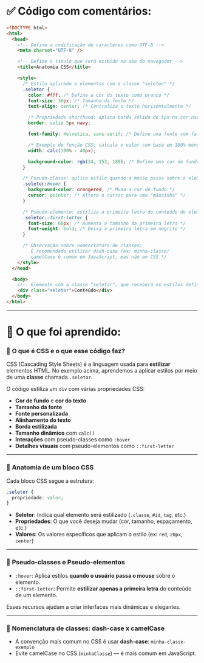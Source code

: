 # ✅ Código com comentários:

```html
<!DOCTYPE html>
<html>
  <head>
    <!-- Define a codificação de caracteres como UTF-8 -->
    <meta charset="UTF-8" />

    <!-- Define o título que será exibido na aba do navegador -->
    <title>Anatomia CSS</title>

    <style>
      /* Estilo aplicado a elementos com a classe "seletor" */
      .seletor {
        color: #fff; /* Define a cor do texto como branco */
        font-size: 30px; /* Tamanho da fonte */
        text-align: center; /* Centraliza o texto horizontalmente */

        /* Propriedade shorthand: aplica borda sólida de 5px na cor navy */
        border: solid 5px navy;

        font-family: Helvetica, sans-serif; /* Define uma fonte com fallback */

        /* Exemplo de função CSS: calcula o valor com base em 100% menos 40px */
        width: calc(100% - 40px);

        background-color: rgb(34, 153, 189); /* Define uma cor de fundo com valores RGB */
      }

      /* Pseudo-classe: aplica estilo quando o mouse passa sobre o elemento */
      .seletor:hover {
        background-color: orangered; /* Muda a cor de fundo */
        cursor: pointer; /* Altera o cursor para uma "mãozinha" */
      }

      /* Pseudo-elemento: estiliza a primeira letra do conteúdo do elemento */
      .seletor::first-letter {
        font-size: 60px; /* Aumenta o tamanho da primeira letra */
        font-weight: bold; /* Deixa a primeira letra em negrito */
      }

      /* Observação sobre nomenclatura de classes:
         É recomendado utilizar dash-case (ex: minha-classe)
         camelCase é comum em JavaScript, mas não em CSS */
    </style>
  </head>

  <body>
    <!-- Elemento com a classe "seletor", que receberá os estilos definidos -->
    <div class="seletor">Conteúdo</div>
  </body>
</html>
```

---

# 📘 O que foi aprendido:

### 🎨 **O que é CSS e o que esse código faz?**

CSS (Cascading Style Sheets) é a linguagem usada para **estilizar** elementos HTML. No exemplo acima, aprendemos a aplicar estilos por meio de uma **classe** chamada `.seletor`.

O código estiliza um `div` com várias propriedades CSS:

* **Cor de fundo** e **cor do texto**
* **Tamanho da fonte**
* **Fonte personalizada**
* **Alinhamento do texto**
* **Borda estilizada**
* **Tamanho dinâmico** com `calc()`
* **Interações** com pseudo-classes como `:hover`
* **Detalhes visuais** com pseudo-elementos como `::first-letter`

---

### 🧱 **Anatomia de um bloco CSS**

Cada bloco CSS segue a estrutura:

```css
.seletor {
  propriedade: valor;
}
```

* **Seletor**: Indica qual elemento será estilizado (`.classe`, `#id`, `tag`, etc.)
* **Propriedades**: O que você deseja mudar (cor, tamanho, espaçamento, etc.)
* **Valores**: Os valores específicos que aplicam o estilo (ex: `red`, `20px`, `center`)

---

### 🧪 **Pseudo-classes e Pseudo-elementos**

* `:hover`: Aplica estilos **quando o usuário passa o mouse** sobre o elemento.
* `::first-letter`: Permite **estilizar apenas a primeira letra** do conteúdo de um elemento.

Esses recursos ajudam a criar interfaces mais dinâmicas e elegantes.

---

### 🧱 **Nomenclatura de classes: dash-case x camelCase**

* A convenção mais comum no CSS é usar **dash-case**: `minha-classe-exemplo`
* Evite camelCase no CSS (`minhaClasse`) — é mais comum em JavaScript.